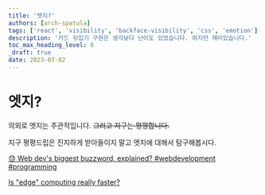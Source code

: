 ```yaml
---
title: '엣지?'
authors: [arch-spatula]
tags: ['react', 'visibility', 'backface-visibility', 'css', 'emotion']
description: '카드 뒤집기 구현은 생각보다 난이도 있었습니다. 하지만 재미있습니다.'
toc_max_heading_level: 6
_draft: true
date: 2023-07-02
---
```


# 엣지?

의외로 엣지는 주관적입니다. ~~그리고 지구는 평평합니다.~~

<!--truncate-->

지구 평평드립은 진지하게 받아들이지 말고 엣지에 대해서 탐구해봅시다.

[😓 Web dev's biggest buzzword, explained? #webdevelopment #programming](https://www.youtube.com/shorts/GOihOAcIgMw)

[Is "edge" computing really faster?](https://www.youtube.com/watch?v=yOP5-3_WFus)
